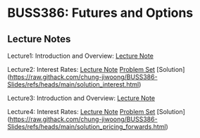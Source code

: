 # BUSS386: Futures and Options


## Lecture Notes
 

Lecture1: Introduction and Overview: [Lecture Note](https://raw.githack.com/chung-jiwoong/BUSS386-Slides/refs/heads/main/chapter_intro.html) 
    
    
Lecture2: Interest Rates: [Lecture Note](https://raw.githack.com/chung-jiwoong/BUSS386-Slides/refs/heads/main/chapter_interest.html) [Problem Set](https://raw.githack.com/chung-jiwoong/BUSS386-Slides/refs/heads/main/problem_interest.html) [Solution] (https://raw.githack.com/chung-jiwoong/BUSS386-Slides/refs/heads/main/solution_interest.html)


Lecture3: Introduction and Overview: [Lecture Note](https://raw.githack.com/chung-jiwoong/BUSS386-Slides/refs/heads/main/chapter_forwards.html) 


Lecture4: Interest Rates: [Lecture Note](https://raw.githack.com/chung-jiwoong/BUSS386-Slides/refs/heads/main/chapter_pricing_forwards.html) [Problem Set](https://raw.githack.com/chung-jiwoong/BUSS386-Slides/refs/heads/main/problem_pricing_forwards.html) [Solution] (https://raw.githack.com/chung-jiwoong/BUSS386-Slides/refs/heads/main/solution_pricing_forwards.html)




